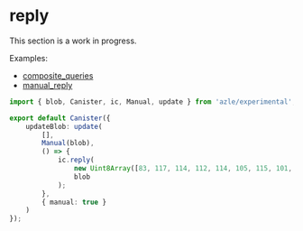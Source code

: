 # reply

This section is a work in progress.

Examples:

-   [composite_queries](https://github.com/demergent-labs/azle/tree/main/examples/composite_queries)
-   [manual_reply](https://github.com/demergent-labs/azle/tree/main/examples/manual_reply)

```typescript
import { blob, Canister, ic, Manual, update } from 'azle/experimental';

export default Canister({
    updateBlob: update(
        [],
        Manual(blob),
        () => {
            ic.reply(
                new Uint8Array([83, 117, 114, 112, 114, 105, 115, 101, 33]),
                blob
            );
        },
        { manual: true }
    )
});
```

